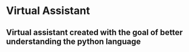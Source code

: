 # Virtual Assistant
## Virtual assistant created with the goal of better understanding the python language

